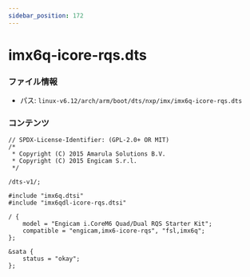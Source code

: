 ```yaml
---
sidebar_position: 172
---
```

# imx6q-icore-rqs.dts

### ファイル情報

- パス: `linux-v6.12/arch/arm/boot/dts/nxp/imx/imx6q-icore-rqs.dts`

### コンテンツ

```dts
// SPDX-License-Identifier: (GPL-2.0+ OR MIT)
/*
 * Copyright (C) 2015 Amarula Solutions B.V.
 * Copyright (C) 2015 Engicam S.r.l.
 */

/dts-v1/;

#include "imx6q.dtsi"
#include "imx6qdl-icore-rqs.dtsi"

/ {
	model = "Engicam i.CoreM6 Quad/Dual RQS Starter Kit";
	compatible = "engicam,imx6-icore-rqs", "fsl,imx6q";
};

&sata {
	status = "okay";
};

```
